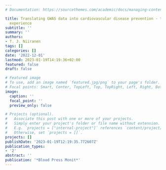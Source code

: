 ```yaml
---
# Documentation: https://sourcethemes.com/academic/docs/managing-content/

title: Translating GWAS data into cardiovascular disease prevention - the Finnish
  experience
subtitle: ''
summary: ''
authors:
- T. J. Niiranen
tags: []
categories: []
date: '2022-12-01'
lastmod: 2023-01-19T14:19:36+02:00
featured: false
draft: false

# Featured image
# To use, add an image named `featured.jpg/png` to your page's folder.
# Focal points: Smart, Center, TopLeft, Top, TopRight, Left, Right, BottomLeft, Bottom, BottomRight.
image:
  caption: ''
  focal_point: ''
  preview_only: false

# Projects (optional).
#   Associate this post with one or more of your projects.
#   Simply enter your project's folder or file name without extension.
#   E.g. `projects = ["internal-project"]` references `content/project/deep-learning/index.md`.
#   Otherwise, set `projects = []`.
projects: []
publishDate: '2023-01-19T12:19:35.772607Z'
publication_types:
- '2'
abstract: ''
publication: '*Blood Press Monit*'
---
```

